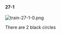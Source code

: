 #### 27-1
![train-27-1-0.png](https://github.com/lil-lab/nlvr/raw/master/nlvr/train/images/77/train-27-1-0.png "train-27-1-0.png")

There are 2 black circles